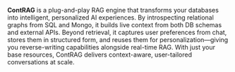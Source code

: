 
**ContRAG** is a plug-and-play RAG engine that transforms your databases into intelligent, personalized AI experiences. By introspecting relational graphs from SQL and Mongo, it builds live context from both DB schemas and external APIs. Beyond retrieval, it captures user preferences from chat, stores them in structured form, and reuses them for personalization—giving you reverse-writing capabilities alongside real-time RAG. With just your base resources, ContRAG delivers context-aware, user-tailored conversations at scale.

